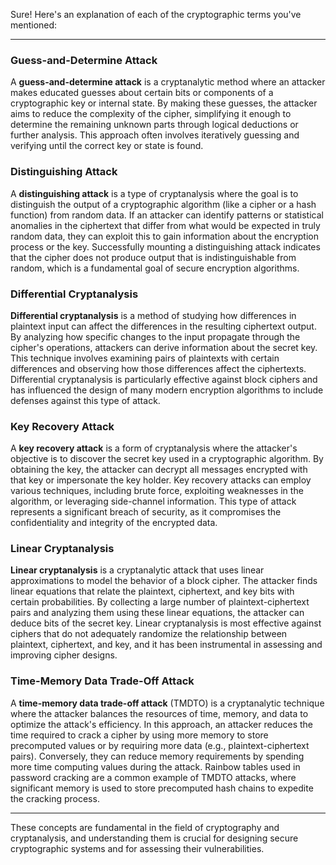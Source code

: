 Sure! Here's an explanation of each of the cryptographic terms you've mentioned:

---

### Guess-and-Determine Attack

A **guess-and-determine attack** is a cryptanalytic method where an attacker makes educated guesses about certain bits or components of a cryptographic key or internal state. By making these guesses, the attacker aims to reduce the complexity of the cipher, simplifying it enough to determine the remaining unknown parts through logical deductions or further analysis. This approach often involves iteratively guessing and verifying until the correct key or state is found.

### Distinguishing Attack

A **distinguishing attack** is a type of cryptanalysis where the goal is to distinguish the output of a cryptographic algorithm (like a cipher or a hash function) from random data. If an attacker can identify patterns or statistical anomalies in the ciphertext that differ from what would be expected in truly random data, they can exploit this to gain information about the encryption process or the key. Successfully mounting a distinguishing attack indicates that the cipher does not produce output that is indistinguishable from random, which is a fundamental goal of secure encryption algorithms.

### Differential Cryptanalysis

**Differential cryptanalysis** is a method of studying how differences in plaintext input can affect the differences in the resulting ciphertext output. By analyzing how specific changes to the input propagate through the cipher's operations, attackers can derive information about the secret key. This technique involves examining pairs of plaintexts with certain differences and observing how those differences affect the ciphertexts. Differential cryptanalysis is particularly effective against block ciphers and has influenced the design of many modern encryption algorithms to include defenses against this type of attack.

### Key Recovery Attack

A **key recovery attack** is a form of cryptanalysis where the attacker's objective is to discover the secret key used in a cryptographic algorithm. By obtaining the key, the attacker can decrypt all messages encrypted with that key or impersonate the key holder. Key recovery attacks can employ various techniques, including brute force, exploiting weaknesses in the algorithm, or leveraging side-channel information. This type of attack represents a significant breach of security, as it compromises the confidentiality and integrity of the encrypted data.

### Linear Cryptanalysis

**Linear cryptanalysis** is a cryptanalytic attack that uses linear approximations to model the behavior of a block cipher. The attacker finds linear equations that relate the plaintext, ciphertext, and key bits with certain probabilities. By collecting a large number of plaintext-ciphertext pairs and analyzing them using these linear equations, the attacker can deduce bits of the secret key. Linear cryptanalysis is most effective against ciphers that do not adequately randomize the relationship between plaintext, ciphertext, and key, and it has been instrumental in assessing and improving cipher designs.

### Time-Memory Data Trade-Off Attack

A **time-memory data trade-off attack** (TMDTO) is a cryptanalytic technique where the attacker balances the resources of time, memory, and data to optimize the attack's efficiency. In this approach, an attacker reduces the time required to crack a cipher by using more memory to store precomputed values or by requiring more data (e.g., plaintext-ciphertext pairs). Conversely, they can reduce memory requirements by spending more time computing values during the attack. Rainbow tables used in password cracking are a common example of TMDTO attacks, where significant memory is used to store precomputed hash chains to expedite the cracking process.

---

These concepts are fundamental in the field of cryptography and cryptanalysis, and understanding them is crucial for designing secure cryptographic systems and for assessing their vulnerabilities.
